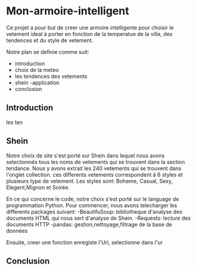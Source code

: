 # Mon-armoire-intelligent


Ce projet a pour but de creer une armoire intelligente pour choisir le vetement ideal à porter en fonction de la temperatue de la ville, des tendences et du style de vetement.


Notre plan se definie comme suit:
- introduction 
- choix de la meteo 
- les tendences des vetements 
- shein
-application
- conclusion


## Introduction

les ten






## Shein

Notre choix de site s'est porté sur Shein dans lequel nous avons selectionnés tous les noms de vetements qui se trouvent dans la section tendance. Nous y avons extrait les 240 vetements qui se trouvent dans l'onglet collection. ces differents vetements correspondent à 6 styles et plusieurs type de vetement. Les styles sont: Boheme, Casual, Sexy, Elegent,Mignon et Soirée.

En ce qui concerne le code, notre choix s'est porté sur le language de programmation Python. Pour commencer, nous avons  telecharger les differents packages suivant:
-BeautifuSoup: bibliotheque d'analyse des documents HTML qui nous sert d'analyse de Shein.
-Requests: lecture des documents HTTP
-pandas: gestion,nettoyage,filtrage de la base de données

Ensuite, creer une fonction enregiste l'Url, selectionne dans l'ur
























## Conclusion



